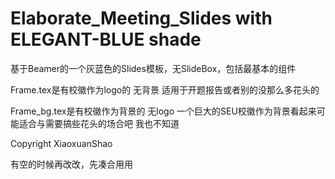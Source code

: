 # Elaborate_Meeting_Slides with ELEGANT-BLUE shade

基于Beamer的一个灰蓝色的Slides模板，无SlideBox，包括最基本的组件

Frame.tex是有校徽作为logo的 无背景 适用于开题报告或者别的没那么多花头的

Frame_bg.tex是有校徽作为背景的 无logo 一个巨大的SEU校徽作为背景看起来可能适合与需要搞些花头的场合吧 我也不知道

Copyright XiaoxuanShao


有空的时候再改改，先凑合用用

